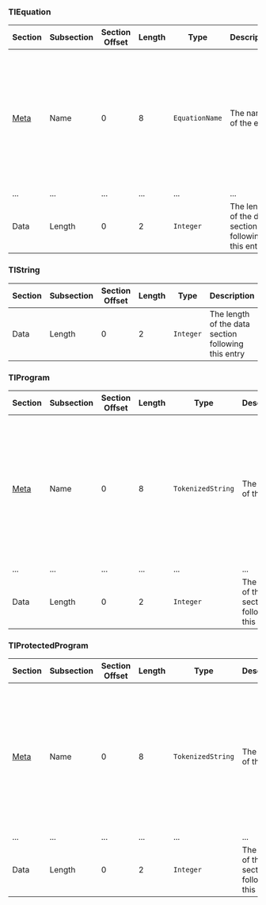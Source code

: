 ### TIEquation
<table>
    <thead>
        <tr>
            <th>Section</th>
            <th>Subsection</th>
            <th>Section Offset</th>
            <th>Length</th>
            <th>Type</th>
            <th>Description</th>
            <th>Notes</th>
        </tr>
    </thead>
    <tbody>
        <tr>
            <td><a href=Var-Files#TIEntry>Meta</a></td>
            <td>Name</td>
            <td>0</td>
            <td>8</td>
            <td><code>EquationName</code></td>
            <td>The name of the entry</td>
            <td>
                <ul>
                    <li>Must be one of the equation names: Y1 - Y0, X1T - X6T, Y1T - Y6T, r1 - r6, u, v, or w
                </ul>
            </td>
        </tr>
        <tr>
            <td>...</td>
            <td>...</td>
            <td>...</td>
            <td>...</td>
            <td>...</td>
            <td>...</td>
            <td>...</td>
        </tr>
        <tr>
            <td rowspan=1>Data</td>
            <td>Length</td>
            <td>0</td>
            <td>2</td>
            <td><code>Integer</code></td>
            <td>The length of the data section following this entry</td>
            <td>
                <ul>
                </ul>
            </td>
        </tr>
    </tbody>
</table>

### TIString
<table>
    <thead>
        <tr>
            <th>Section</th>
            <th>Subsection</th>
            <th>Section Offset</th>
            <th>Length</th>
            <th>Type</th>
            <th>Description</th>
            <th>Notes</th>
        </tr>
    </thead>
    <tbody>
        <tr>
            <td rowspan=1>Data</td>
            <td>Length</td>
            <td>0</td>
            <td>2</td>
            <td><code>Integer</code></td>
            <td>The length of the data section following this entry</td>
            <td>
                <ul>
                </ul>
            </td>
        </tr>
    </tbody>
</table>

### TIProgram
<table>
    <thead>
        <tr>
            <th>Section</th>
            <th>Subsection</th>
            <th>Section Offset</th>
            <th>Length</th>
            <th>Type</th>
            <th>Description</th>
            <th>Notes</th>
        </tr>
    </thead>
    <tbody>
        <tr>
            <td><a href=Var-Files#TIEntry>Meta</a></td>
            <td>Name</td>
            <td>0</td>
            <td>8</td>
            <td><code>TokenizedString</code></td>
            <td>The name of the entry</td>
            <td>
                <ul>
                    <li>Must be 1 to 8 characters in length
                    <li>Can include any characters A-Z, 0-9, or θ
                    <li>Cannot start with a digit
                </ul>
            </td>
        </tr>
        <tr>
            <td>...</td>
            <td>...</td>
            <td>...</td>
            <td>...</td>
            <td>...</td>
            <td>...</td>
            <td>...</td>
        </tr>
        <tr>
            <td rowspan=1>Data</td>
            <td>Length</td>
            <td>0</td>
            <td>2</td>
            <td><code>Integer</code></td>
            <td>The length of the data section following this entry</td>
            <td>
                <ul>
                </ul>
            </td>
        </tr>
    </tbody>
</table>

### TIProtectedProgram
<table>
    <thead>
        <tr>
            <th>Section</th>
            <th>Subsection</th>
            <th>Section Offset</th>
            <th>Length</th>
            <th>Type</th>
            <th>Description</th>
            <th>Notes</th>
        </tr>
    </thead>
    <tbody>
        <tr>
            <td><a href=Var-Files#TIEntry>Meta</a></td>
            <td>Name</td>
            <td>0</td>
            <td>8</td>
            <td><code>TokenizedString</code></td>
            <td>The name of the entry</td>
            <td>
                <ul>
                    <li>Must be 1 to 8 characters in length
                    <li>Can include any characters A-Z, 0-9, or θ
                    <li>Cannot start with a digit
                </ul>
            </td>
        </tr>
        <tr>
            <td>...</td>
            <td>...</td>
            <td>...</td>
            <td>...</td>
            <td>...</td>
            <td>...</td>
            <td>...</td>
        </tr>
        <tr>
            <td rowspan=1>Data</td>
            <td>Length</td>
            <td>0</td>
            <td>2</td>
            <td><code>Integer</code></td>
            <td>The length of the data section following this entry</td>
            <td>
                <ul>
                </ul>
            </td>
        </tr>
    </tbody>
</table>


